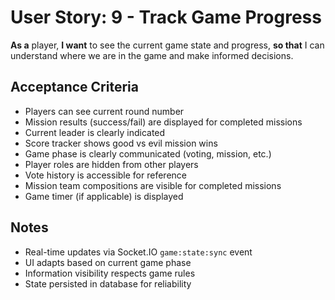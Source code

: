 # User Story: 9 - Track Game Progress

**As a** player,
**I want** to see the current game state and progress,
**so that** I can understand where we are in the game and make informed decisions.

## Acceptance Criteria

* Players can see current round number
* Mission results (success/fail) are displayed for completed missions
* Current leader is clearly indicated
* Score tracker shows good vs evil mission wins
* Game phase is clearly communicated (voting, mission, etc.)
* Player roles are hidden from other players
* Vote history is accessible for reference
* Mission team compositions are visible for completed missions
* Game timer (if applicable) is displayed

## Notes

* Real-time updates via Socket.IO `game:state:sync` event
* UI adapts based on current game phase
* Information visibility respects game rules
* State persisted in database for reliability
